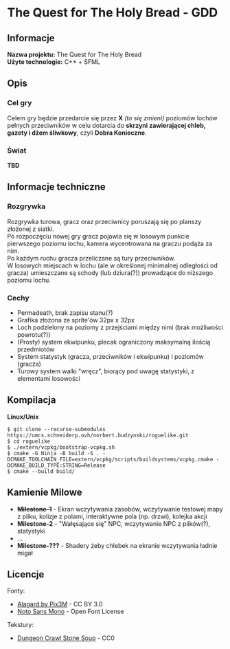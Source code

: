 # The Quest for The Holy Bread - GDD

## Informacje

**Nazwa projektu:** The Quest for The Holy Bread  
**Użyte technologie:** C++ + SFML  

## Opis

### Cel gry

Celem gry będzie przedarcie się przez **X** *(to się zmieni)* poziomów lochów pełnych przeciwników w celu dotarcia do **skrzyni zawierającej chleb, gazety i dżem śliwkowy**, czyli **Dobra Konieczne**.

### Świat

**TBD**

## Informacje techniczne

### Rozgrywka

Rozgrywka turowa, gracz oraz przeciwnicy poruszają się po planszy złożonej z siatki.  
Po rozpoczęciu nowej gry gracz pojawia się w losowym punkcie pierwszego poziomu lochu, kamera wycentrowana na graczu podąża za nim.  
Po każdym ruchu gracza przeliczane są tury przeciwników.  
W losowych miejscach w lochu (ale w określonej minimalnej odległości od gracza) umieszczane są schody (lub dziura(?)) prowadzące do niższego poziomu lochu.

### Cechy

* Permadeath, brak zapisu stanu(?)
* Grafika złożona ze sprite'ów 32px x 32px
* Loch podzielony na poziomy z przejściami między nimi (brak możliwości powrotu(?))
* (Prosty) system ekwipunku, plecak ograniczony maksymalną ilością przedmiotów
* System statystyk (gracza, przeciwników i ekwipunku) i poziomów (gracza)
* Turowy system walki "wręcz", biorący pod uwagę statystyki, z elementami losowości

## Kompilacja

**Linux/Unix**

```
$ git clone --recurse-submodules https://umcs.schneiderp.ovh/norbert.budzynski/roguelike.git
$ cd roguelike
$ ./extern/vcpkg/bootstrap-vcpkg.sh
$ cmake -G Ninja -B build -S . -DCMAKE_TOOLCHAIN_FILE=extern/vcpkg/scripts/buildsystems/vcpkg.cmake -DCMAKE_BUILD_TYPE:STRING=Release
$ cmake --build build/
```

## Kamienie Milowe
* ~~**Milestone-1**~~ - Ekran wczytywania zasobów, wczytywanie testowej mapy z pliku, kolizje z polami, interaktywne pola (np. drzwi), kolejka akcji
* **Milestone-2** - "Wałęsające się" NPC, wczytywanie NPC z plików(?), statystyki
* ...
* **Milestone-???** - Shadery żeby chlebek na ekranie wczytywania ładnie migał

## Licencje
Fonty:
- [Alagard by Pix3M](https://www.deviantart.com/pix3m/art/Bitmap-font-Alagard-381110713) - CC BY 3.0  
- [Noto Sans Mono](https://fonts.google.com/noto) - Open Font License

Tekstury: 
- [Dungeon Crawl Stone Soup](http://opengameart.org/content/dungeon-crawl-32x32-tiles-supplemental) - CC0
